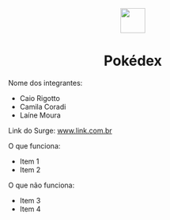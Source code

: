 <div align="center" > <img width="50vw" src="https://img.icons8.com/color/344/pokeball-2.png"/>
 <h1 align="center"><strong>Pokédex</b></strong></h1></div>


Nome dos integrantes: 
- Caio Rigotto
- Camila Coradi
- Laíne Moura

Link do Surge: www.link.com.br

O que funciona:
- Item 1
- Item 2

O que não funciona: 
- Item 3
- Item 4
